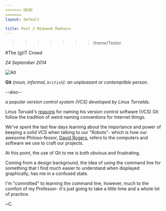 ```yaml
---
<<<<<<< HEAD
=======
layout: default

title: Post 2 Midweek Madness
---
```

>>>>>>> theme/Tester

#The (g)IT Crowd

*24 September 2014*


![Alt](http://media.tumblr.com/tumblr_m86xlvIPTt1rvjt2vo1_500.gif)


**Git** *(noun, informal, `british`): an unpleasant or contemptible person.*

--also--

*a popular version control system (VCS) developed by Linus Torvalds.*



Linus Torvald's [reasons](https://git.wiki.kernel.org/index.php/Git_FAQ) for naming his version control software (VCS) Git follow the tradition of weird naming conventions for Internet things.

We've spent the last few days learning about the importance and power of keeping a solid VCS when talking to our "Robots"- which is how our awesome Philoso-fessor, [David Rogers](http://about.me/al_the_x), refers to the computers and software we use to craft our projects.

At this point, the use of Git to me is both obvious and frustrating. 

Coming from a design background, the idea of using the command line for something that I find much easier to understand when displayed graphically, has me in a confused state.

I'm "committed" to learning the command line, however, much to the comfort of my Professor- it's just going to take a little time and a whole lot of practice.

~C. 